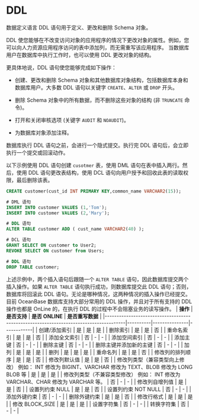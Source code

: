 DDL 
========================

数据定义语言 DDL 语句用于定义、更改和删除 Schema 对象。

DDL 使您能够在不改变访问对象的应用程序的情况下更改对象的属性。例如，您可以向人力资源应用程序访问的表中添加列，而无需重写该应用程序。 当数据库用户在数据库中执行工作时，也可以使用 DDL 更改对象的结构。

更具体地说，DDL 语句使您能够完成如下操作：

* 创建、更改和删除 Schema 对象和其他数据库对象结构，包括数据库本身和数据库用户。大多数 DDL 语句以关键字 `CREATE`、`ALTER` 或 `DROP` 开头。

  

* 删除 Schema 对象中的所有数据，而不删除这些对象的结构 (非 `TRUNCATE` 命令)。

  

* 打开和关闭审核选项 (关键字 `AUDIT` 和 `NOAUDIT`)。

  

* 为数据库对象添加注释。

  




数据库执行 DDL 语句之前，会进行一个隐式提交。执行完 DDL 语句后，会立即执行一个提交或回滚动作。 

​以下示例使用 DDL 语句创建 `cusotmer` 表，使用 DML 语句在表中插入两行。然后，使用 DDL 语句更改表结构，使用 DCL 语句向用户授予和回收此表的读取权限，最后删除该表。

```sql
CREATE customer(cust_id INT PRIMARY KEY,common_name VARCHAR2(15));

# DML 语句
INSERT INTO customer VALUES (1,'Tom'); 
INSERT INTO customer VALUES (2,'Mary'); 

# DDL 语句 
ALTER TABLE customer ADD ( cust_name VARCHAR2(40) ); 

# DCL 语句 
GRANT SELECT ON customer to User2;
REVOKE SELECT ON customer from Users;

# DDL 语句 
DROP TABLE customer;
```



​上述示例中，两个插入语句后跟随一个 `ALTER TABLE` 语句，因此数据库提交两个插入操作。如果 `ALTER TABLE` 语句执行成功，则数据库提交此 DDL 语句；否则，数据库将回滚此 DDL 语句。无论是哪种情况，这两种情况的插入操作已经提交。
目前 OceanBase 数据库支持大部分常用的 DDL 操作，并且对于所有支持的 DDL 操作也都是 OnLine 的，在执行 DDL 的过程中不会阻塞业务的读写操作。
|                                        **操作**                                        | **是否支持** | **是否 ONLINE** | **是否重写数据** |
|--------------------------------------------------------------------------------------|----------|---------------|------------|
| 创建/添加索引                                                                              | 是        | 是             | 是          |
| 删除索引                                                                                 | 是        | 是             | 否          |
| 重命名索引                                                                                | 是        | 是             | 否          |
| 添加全文索引                                                                               | 否        | -             | -          |
| 添加空间索引                                                                               | 否        | -             | -          |
| 添加主键                                                                                 | 否        | -             | -          |
| 删除主键                                                                                 | 否        | -             | -          |
| 删除主键并添加新的主键                                                                          | 否        | -             | -          |
| 加列                                                                                   | 是        | 是             | 是          |
| 删列                                                                                   | 是        | 是             | 是          |
| 重命名列                                                                                 | 是        | 是             | 否          |
| 修改列的排列顺序                                                                             | 是        | 是             | 否          |
| 修改列默认值                                                                               | 是        | 是             | 否          |
| 修改列类型（兼容类型向上修改） 例如： INT 修改为 BIGINT、VARCHAR 修改为 TEXT、BLOB 修改为 LONG BLOB 等 | 是        | 是             | 是          |
| 修改列类型（不兼容类型修改） 例如： INT 修改为 VARCHAR、CHAR 修改为 VARCHAR 等。                    | 否        | -             | -          |
| 修改列自增列值                                                                              | 是        | 是             | 否          |
| 设置列约束 NULL                                                                           | 是        | 是             | 否          |
| 设置列约束 NOT NULL                                                                       | 否        | -             | -          |
| 添加外键约束                                                                               | 否        | -             | -          |
| 删除外键约束                                                                               | 是        | 是             | 否          |
| 修改行格式                                                                                | 是        | 是             | 是          |
| 修改 BLOCK_SIZE                                                                        | 是        | 是             | 是          |
| 设置字符集                                                                                | 否        | -             | -          |
| 转换字符集                                                                                | 否        | -             | -          |
